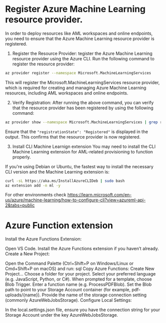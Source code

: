 # Register Azure Machine Learning resource provider.

In order to deploy resources like AML workspaces and online endpoints, you need to ensure that the Azure Machine Learning resource provider is registered.

1. Register the Resource Provider:
tegister the Azure Machine Learning resource provider using the Azure CLI. Run the following command to register the resource provider:
```bash
az provider register --namespace Microsoft.MachineLearningServices
```
This will register the Microsoft.MachineLearningServices resource provider, which is required for creating and managing Azure Machine Learning resources, including AML workspaces and online endpoints.

2. Verify Registration:
After running the above command, you can verify that the resource provider has been registered by using the following command:

```bash
az provider show --namespace Microsoft.MachineLearningServices | grep registrationState
```

Ensure that the `"registrationState": "Registered"` is displayed in the output. This confirms that the resource provider is now registered.

3. Install CLI Machine Learnign extension
You may need to install the CLI Machine Learning extension for AML-related provisioning to function properly.

If you're using Debian or Ubuntu, the fastest way to install the necessary CLI version and the Machine Learning extension is:

```bash
curl -sL https://aka.ms/InstallAzureCLIDeb | sudo bash 
az extension add -n ml -y
```

For other environments check https://learn.microsoft.com/en-us/azure/machine-learning/how-to-configure-cli?view=azureml-api-2&tabs=public

# Azure Function extension

Install the Azure Functions Extension:

Open VS Code.
Install the Azure Functions extension if you haven’t already.
Create a New Project:

Open the Command Palette (Ctrl+Shift+P on Windows/Linux or Cmd+Shift+P on macOS) and run:
sql
Copy
Azure Functions: Create New Project...
Choose a folder for your project.
Select your preferred language (e.g. JavaScript, Python, or C#).
When prompted for a template, choose Blob Trigger.
Enter a function name (e.g. ProcessPDFBlob).
Set the Blob path to point to your Storage Account container (for example, pdf-uploads/{name}).
Provide the name of the storage connection setting (commonly AzureWebJobsStorage).
Configure Local Settings:

In the local.settings.json file, ensure you have the connection string for your Storage Account under the key AzureWebJobsStorage.


